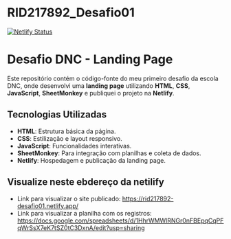 # RID217892_Desafio01

[![Netlify Status](https://api.netlify.com/api/v1/badges/27ab4a7f-7566-4f50-a621-af46ed551deb/deploy-status)](https://app.netlify.com/sites/rid217892-desafio01/deploys)

# Desafio DNC - Landing Page

Este repositório contém o código-fonte do meu primeiro desafio da escola DNC, onde desenvolvi uma **landing page** utilizando **HTML**, **CSS**, **JavaScript**, **SheetMonkey** e publiquei o projeto na **Netlify**.

## Tecnologias Utilizadas

- **HTML**: Estrutura básica da página.
- **CSS**: Estilização e layout responsivo.
- **JavaScript**: Funcionalidades interativas.
- **SheetMonkey**: Para integração com planilhas e coleta de dados.
- **Netlify**: Hospedagem e publicação da landing page.

## Visualize neste ebdereço da netilify

- Link para visualizar o site publicado: https://rid217892-desafio01.netlify.app/
- Link para visualizar a planilha com os registros: https://docs.google.com/spreadsheets/d/1HhrWMWlRNGr0nFBEpqCqPFqWrSsX7eK7tSZ0tC3DxnA/edit?usp=sharing
